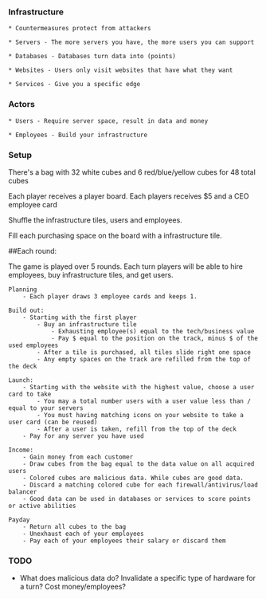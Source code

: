 
### Infrastructure

    * Countermeasures protect from attackers

    * Servers - The more servers you have, the more users you can support

    * Databases - Databases turn data into (points)

    * Websites - Users only visit websites that have what they want

    * Services - Give you a specific edge

### Actors

    * Users - Require server space, result in data and money

    * Employees - Build your infrastructure

### Setup

There's a bag with 32 white cubes and 6 red/blue/yellow cubes for 48 total cubes

Each player receives a player board. Each players receives $5 and a CEO employee card

Shuffle the infrastructure tiles, users and employees.

Fill each purchasing space on the board with a infrastructure tile.

##Each round:

The game is played over 5 rounds. Each turn players will be able to hire employees,
buy infrastructure tiles, and get users.

    Planning
        - Each player draws 3 employee cards and keeps 1.

    Build out:
        - Starting with the first player
            - Buy an infrastructure tile
                - Exhausting employee(s) equal to the tech/business value
                - Pay $ equal to the position on the track, minus $ of the used employees
            - After a tile is purchased, all tiles slide right one space
            - Any empty spaces on the track are refilled from the top of the deck

    Launch:
        - Starting with the website with the highest value, choose a user card to take
            - You may a total number users with a user value less than / equal to your servers
            - You must having matching icons on your website to take a user card (can be reused)
            - After a user is taken, refill from the top of the deck
        - Pay for any server you have used

    Income:
        - Gain money from each customer
        - Draw cubes from the bag equal to the data value on all acquired users
        - Colored cubes are malicious data. While cubes are good data.
        - Discard a matching colored cube for each firewall/antivirus/load balancer
        - Good data can be used in databases or services to score points or active abilities

    Payday
        - Return all cubes to the bag
        - Unexhaust each of your employees
        - Pay each of your employees their salary or discard them

### TODO
- What does malicious data do? Invalidate a specific type of hardware for a turn? Cost money/employees?
